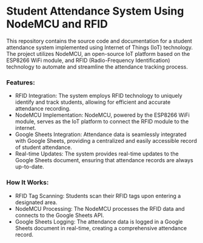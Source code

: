 
<h1>Student Attendance System Using NodeMCU and RFID</h1>

This repository contains the source code and documentation for a student attendance system implemented using Internet of Things (IoT) technology. The project utilizes NodeMCU, an open-source IoT platform based on the ESP8266 WiFi module, and RFID (Radio-Frequency Identification) technology to automate and streamline the attendance tracking process.

<h3>Features:</h3>
<ul>
<li>RFID Integration: The system employs RFID technology to uniquely identify and track students, allowing for efficient and accurate attendance recording.</li>
<li>NodeMCU Implementation: NodeMCU, powered by the ESP8266 WiFi module, serves as the IoT platform to connect the RFID module to the internet.</li>
<li>Google Sheets Integration: Attendance data is seamlessly integrated with Google Sheets, providing a centralized and easily accessible record of student attendance.</li>
<li>Real-time Updates: The system provides real-time updates to the Google Sheets document, ensuring that attendance records are always up-to-date.</li>
</ul>

<h3>How It Works:</h3>

   <ul>
    <li>RFID Tag Scanning: Students scan their RFID tags upon entering a designated area.</li>
    <li>NodeMCU Processing: The NodeMCU processes the RFID data and connects to the Google Sheets API.</li>
    <li>Google Sheets Logging: The attendance data is logged in a Google Sheets document in real-time, creating a comprehensive attendance record.</li>
</ul>
